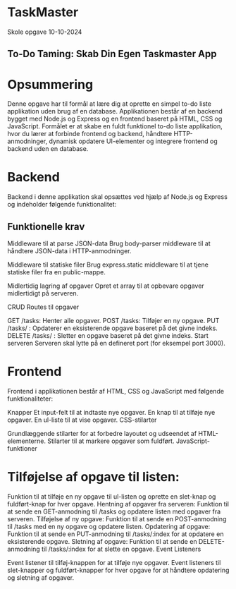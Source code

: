 # TaskMaster
Skole opgave 10-10-2024

## To-Do Taming: Skab Din Egen Taskmaster App
# Opsummering
Denne opgave har til formål at lære dig at oprette en simpel to-do liste applikation uden brug af en database. Applikationen består af en backend bygget med Node.js og Express og en frontend baseret på HTML, CSS og JavaScript. Formålet er at skabe en fuldt funktionel to-do liste applikation, hvor du lærer at forbinde frontend og backend, håndtere HTTP-anmodninger, dynamisk opdatere UI-elementer og integrere frontend og backend uden en database.

# Backend
Backend i denne applikation skal opsættes ved hjælp af Node.js og Express og indeholder følgende funktionalitet:

## Funktionelle krav
Middleware til at parse JSON-data
Brug body-parser middleware til at håndtere JSON-data i HTTP-anmodninger.

Middleware til statiske filer
Brug express.static middleware til at tjene statiske filer fra en public-mappe.

Midlertidig lagring af opgaver
Opret et array til at opbevare opgaver midlertidigt på serveren.

CRUD Routes til opgaver

GET /tasks: Henter alle opgaver.
POST /tasks: Tilføjer en ny opgave.
PUT /tasks/
: Opdaterer en eksisterende opgave baseret på det givne indeks.
DELETE /tasks/
: Sletter en opgave baseret på det givne indeks.
Start serveren
Serveren skal lytte på en defineret port (for eksempel port 3000).

# Frontend
Frontend i applikationen består af HTML, CSS og JavaScript med følgende funktionaliteter:

Knapper
Et input-felt til at indtaste nye opgaver.
En knap til at tilføje nye opgaver.
En ul-liste til at vise opgaver.
CSS-stilarter

Grundlæggende stilarter for at forbedre layoutet og udseendet af HTML-elementerne.
Stilarter til at markere opgaver som fuldført.
JavaScript-funktioner

# Tilføjelse af opgave til listen:
Funktion til at tilføje en ny opgave til ul-listen og oprette en slet-knap og fuldført-knap for hver opgave.
Hentning af opgaver fra serveren:
Funktion til at sende en GET-anmodning til /tasks og opdatere listen med opgaver fra serveren.
Tilføjelse af ny opgave:
Funktion til at sende en POST-anmodning til /tasks med en ny opgave og opdatere listen.
Opdatering af opgave:
Funktion til at sende en PUT-anmodning til /tasks/:index for at opdatere en eksisterende opgave.
Sletning af opgave:
Funktion til at sende en DELETE-anmodning til /tasks/:index for at slette en opgave.
Event Listeners

Event listener til tilføj-knappen for at tilføje nye opgaver.
Event listeners til slet-knapper og fuldført-knapper for hver opgave for at håndtere opdatering og sletning af opgaver.
